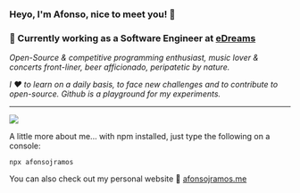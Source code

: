 ### Heyo, I'm Afonso, nice to meet you! 👋

### 📍 Currently working as a Software Engineer at [eDreams](https://www.edreams.com/)

_Open-Source & competitive programming enthusiast, music lover & concerts front-liner, beer afficionado, peripatetic by nature._

_I ❤️ to learn on a daily basis, to face new challenges and to contribute to open-source. Github is a playground for my experiments._

---

![](https://github-readme-stats.vercel.app/api?username=afonsojramos&show_icons=true&hide_border=true&&count_private=true&include_all_commits=true&theme=dark)

A little more about me... with npm installed, just type the following on a console:

```
npx afonsojramos
```

You can also check out my personal website 🧐 [afonsojramos.me](https://afonsojramos.me)

<!--
**afonsojramos/afonsojramos** is a ✨ _special_ ✨ repository because its `README.md` (this file) appears on your GitHub profile.

Here are some ideas to get you started:

- 🔭 I’m currently working on ...
- 🌱 I’m currently learning ...
- 👯 I’m looking to collaborate on ...
- 🤔 I’m looking for help with ...
- 💬 Ask me about ...
- 📫 How to reach me: ...
- 😄 Pronouns: ...
- ⚡ Fun fact: ...
-->
